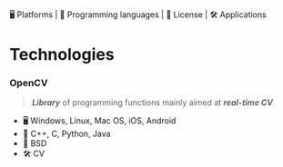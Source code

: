 🖥 Platforms | 💬 Programming languages | 📃 License | 🛠 Applications

# Technologies
### OpenCV
> _**Library**_ of programming functions mainly aimed at _**real-time CV**_
+ 🖥 Windows, Linux, Mac OS, iOS, Android
+ 💬 C++, C, Python, Java
+ 📃 BSD
+ 🛠 CV
